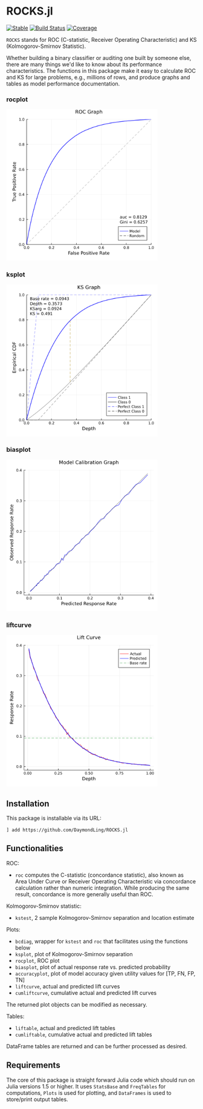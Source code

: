 # ROCKS.jl

[![Stable](https://img.shields.io/badge/docs-stable-blue.svg)](https://DaymondLing.github.io/ROCKS.jl/dev)
[![Build Status](https://github.com/DaymondLing/ROCKS.jl/workflows/CI/badge.svg)](https://github.com/DaymondLing/ROCKS.jl/actions)
[![Coverage](https://codecov.io/gh/DaymondLing/ROCKS.jl/branch/master/graph/badge.svg)](https://codecov.io/gh/DaymondLing/ROCKS.jl)

`ROCKS` stands for ROC (C-statistic, Receiver Operating Characteristic)
and KS (Kolmogorov-Smirnov Statistic).

Whether building a binary classifier or auditing one built by someone else,
there are many things we'd like to know about its performance characteristics.
The functions in this package make it easy to calculate
ROC and KS for large problems, e.g., millions of rows,
and produce graphs and tables as model performance documentation.

### rocplot

<img src="docs/src/images/rocplot.png" width="400" />

### ksplot

<img src="docs/src/images/ksplot.png" width="400" />

### biasplot

<img src="docs/src/images/biasplot.png" width="400" />

### liftcurve

<img src="docs/src/images/liftcurve.png" width="400" />

## Installation

This package is installable via its URL:

```
] add https://github.com/DaymondLing/ROCKS.jl
```

## Functionalities

ROC:
- `roc` computes the C-statistic (concordance statistic), also known as
Area Under Curve or Receiver Operating Characteristic
via concordance calculation rather than numeric integration.
While producing the same result, concordance is more generally useful than ROC.

Kolmogorov-Smirnov statistic:
- `kstest`, 2 sample Kolmogorov-Smirnov separation and location estimate

Plots:
- `bcdiag`, wrapper for `kstest` and `roc` that facilitates using the functions below
- `ksplot`, plot of Kolmogorov-Smirnov separation
- `rocplot`, ROC plot
- `biasplot`, plot of actual response rate vs. predicted probability
- `accuracyplot`, plot of model accuracy given utility values for [TP, FN, FP, TN]
- `liftcurve`, actual and predicted lift curves
- `cumliftcurve`, cumulative actual and predicted lift curves

The returned plot objects can be modified as necessary.

Tables:
- `liftable`, actual and predicted lift tables
- `cumliftable`, cumulative actual and predicted lift tables

DataFrame tables are returned and can be further processed as desired.

## Requirements

The core of this package is straight forward Julia code which should run
on Julia versions 1.5 or higher. 
It uses `StatsBase` and `FreqTables` for computations,
`Plots` is used for plotting,
and `DataFrames` is used to store/print output tables.
